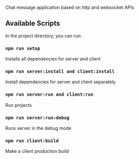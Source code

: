 Chat message application based on http and websocket APIs 

## Available Scripts

In the project directory, you can run:

### `npm run setup`

Installs all dependencies for server and client

### `npm run server:install and client:install`

Install dependencies for server and client separately

### `npm run server:run and client:run`

Run projects

### `npm run server:run-debug`

Runs server in the debug mode

### `npm run client:build`

Make a client production build